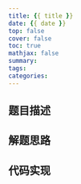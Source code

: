 ```yaml
---
title: {{ title }}
date: {{ date }}
top: false
cover: false
toc: true
mathjax: false
summary:
tags:
categories:
---
```


## 题目描述

## 解题思路

## 代码实现

